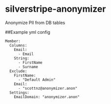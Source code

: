 # silverstripe-anonymizer
Anonymize PII from DB tables

##Example yml config
```
Member:
  Columns:
    Email:
      - Email
    String:
      - FirstName
      - Surname
  Exclude:
    FirstName:
      - "Default Admin"
    Email:
      - "scottnz@anonymizer.anon"
  Settings:
    EmailDomain: "anonymizer.anon"

```
